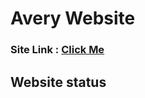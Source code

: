 <h1>Avery Website</h1>
<h3>Site Link : <a href="https://averybot.xyz" title="Avery-Web">Click Me</a></h3>

<h2>Website status</h2>
<!-- <a href="https://app.netlify.com/sites/mdhs-k1d1/deploys" title="Netlify Status">
<img src="https://api.netlify.com/api/v1/badges/74b792f9-a7c7-4147-96bd-a77d4e648f01/deploy-status" alt="Netlify Status" width="250px">
</a> -->
